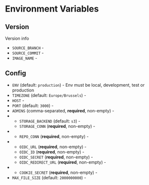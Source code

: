 # Environment Variables

## Version

Version info

 - `SOURCE_BRANCH` - 
 - `SOURCE_COMMIT` - 
 - `IMAGE_NAME` - 

## Config

 - `ENV` (default: `production`) - Env must be local, development, test or production
 - `TIMEZONE` (default: `Europe/Brussels`) - 
 - `HOST` - 
 - `PORT` (default: `3000`) - 
 - `ADMINS` (comma-separated, **required**, non-empty) - 
 - 
   - `STORAGE_BACKEND` (default: `s3`) - 
   - `STORAGE_CONN` (**required**, non-empty) - 
 - 
   - `REPO_CONN` (**required**, non-empty) - 
 - 
   - `OIDC_URL` (**required**, non-empty) - 
   - `OIDC_ID` (**required**, non-empty) - 
   - `OIDC_SECRET` (**required**, non-empty) - 
   - `OIDC_REDIRECT_URL` (**required**, non-empty) - 
 - 
   - `COOKIE_SECRET` (**required**, non-empty) - 
 - `MAX_FILE_SIZE` (default: `2000000000`) - 
